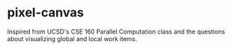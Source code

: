 # pixel-canvas
Inspired from UCSD's CSE 160 Parallel Computation class and the questions about visualizing global and local work items.

